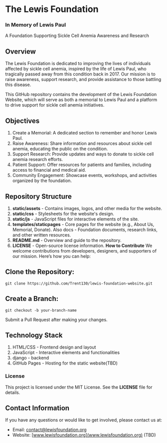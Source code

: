 
# The Lewis Foundation
### In Memory of Lewis Paul
A Foundation Supporting Sickle Cell Anemia Awareness and Research

## Overview
The Lewis Foundation is dedicated to improving the lives of individuals affected by sickle cell anemia, inspired by the life of Lewis Paul, who tragically passed away from this condition back in 2017. Our mission is to raise awareness, support research, and provide assistance to those battling this disease.

This GitHub repository contains the development of the Lewis Foundation Website, which will serve as both a memorial to Lewis Paul and a platform to drive support for sickle cell anemia initiatives.

## Objectives
1. Create a Memorial: A dedicated section to remember and honor Lewis Paul.
2. Raise Awareness: Share information and resources about sickle cell anemia, educating the public on the condition.
3. Support Research: Provide updates and ways to donate to sickle cell anemia research efforts.
4. Patient Support: Offer resources for patients and families, including access to financial and medical aid.
5. Community Engagement: Showcase events, workshops, and activities organized by the foundation.
## Repository Structure
1. **static/assets** - Contains images, logos, and other media for the website.
2. **static/css** - Stylesheets for the website's design.
3. **static/js** - JavaScript files for interactive elements of the site.
4. **templates/staticpages** - Core pages for the website (e.g., About Us, Memorial, Donate). Also docs - Foundation documents, research links, and other written resources.
5. **README.md** - Overview and guide to the repository.
6. **LICENSE** - Open-source license information.
**How to Contribute**
We welcome contributions from developers, designers, and supporters of our mission. Here’s how you can help:

## **Clone the Repository:**
```
git clone https://github.com/Trent130/lewis-foundation-website.git
```
## **Create a Branch:**
```
git checkout -b your-branch-name
```
Submit a Pull Request after making your changes.
## Technology Stack
1. HTML/CSS - Frontend design and layout
2. JavaScript - Interactive elements and functionalities
3. django - backend
4. GitHub Pages - Hosting for the static website(TBD)
### License
This project is licensed under the MIT License. See the **LICENSE** file for details.

## Contact Information
If you have any questions or would like to get involved, please contact us at:
- Email: contact@lewisfoundation.org
- Website: [www.lewisfoundation.org](www.lewisfoundation.org) (TBD)
